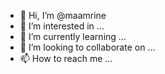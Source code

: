 - 👋 Hi, I’m @maamrine
- 👀 I’m interested in ...
- 🌱 I’m currently learning ...
- 💞️ I’m looking to collaborate on ...
- 📫 How to reach me ...

<!---
maamrine/maamrine is a ✨ special ✨ repository because its `README.md` (this file) appears on your GitHub profile.
You can click the Preview link to take a look at your changes.
--->
